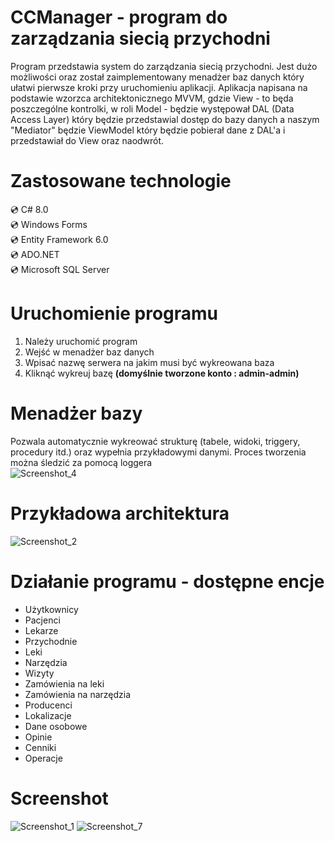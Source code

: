 # CCManager - program do zarządzania siecią przychodni
Program przedstawia system do zarządzania siecią przychodni. Jest dużo możliwości oraz został zaimplementowany menadżer baz danych który ułatwi pierwsze kroki przy uruchomieniu aplikacji. Aplikacja napisana na podstawie wzorzca architektonicznego MVVM, gdzie View - to będa poszczególne kontrolki, w roli Model - będzie występował DAL (Data Access Layer) który będzie przedstawial dostęp do bazy danych a naszym "Mediator" będzie ViewModel który będzie pobierał dane z DAL'a i przedstawiał do View oraz naodwrót.

# Zastosowane technologie  
💿 C# 8.0  
💿 Windows Forms  
💿 Entity Framework 6.0  
💿 ADO.NET  
💿 Microsoft SQL Server  

# Uruchomienie programu
1. Należy uruchomić program
2. Wejść w menadżer baz danych
3. Wpisać nazwę serwera na jakim musi być wykreowana baza
4. Kliknąć wykreuj bazę **(domyślnie tworzone konto : admin-admin)**

# Menadżer bazy 
Pozwala automatycznie wykreować strukturę (tabele, widoki, triggery, procedury itd.) oraz wypełnia przykładowymi danymi. Proces tworzenia można śledzić za pomocą loggera  
![Screenshot_4](https://user-images.githubusercontent.com/19534189/146606103-83539124-72eb-43ac-bf83-a93b394a0457.png)  

# Przykładowa architektura 
![Screenshot_2](https://user-images.githubusercontent.com/19534189/146605093-cba9a71c-9d48-4c06-9407-08c9c1e68923.png)

# Działanie programu - dostępne encje
- Użytkownicy 
- Pacjenci
- Lekarze
- Przychodnie
- Leki
- Narzędzia
- Wizyty
- Zamówienia na leki
- Zamówienia na narzędzia
- Producenci
- Lokalizacje
- Dane osobowe
- Opinie
- Cenniki
- Operacje

# Screenshot
![Screenshot_1](https://user-images.githubusercontent.com/19534189/135512422-faef3145-6605-48f4-b22f-df0b39a00f02.png)
![Screenshot_7](https://user-images.githubusercontent.com/19534189/146606766-c60e250a-f89f-4390-b8c3-0e6e8c415ad4.png)





